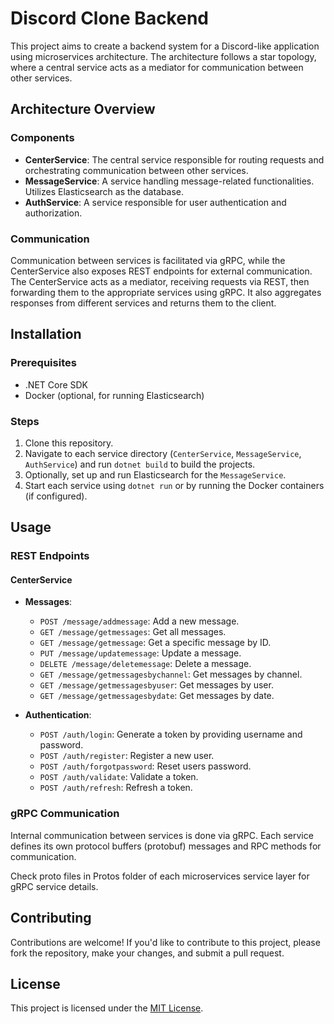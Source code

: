 # Discord Clone Backend

This project aims to create a backend system for a Discord-like application using microservices architecture. The architecture follows a star topology, where a central service acts as a mediator for communication between other services.

## Architecture Overview

### Components

- **CenterService**: The central service responsible for routing requests and orchestrating communication between other services.
- **MessageService**: A service handling message-related functionalities. Utilizes Elasticsearch as the database.
- **AuthService**: A service responsible for user authentication and authorization.

### Communication

Communication between services is facilitated via gRPC, while the CenterService also exposes REST endpoints for external communication. The CenterService acts as a mediator, receiving requests via REST, then forwarding them to the appropriate services using gRPC. It also aggregates responses from different services and returns them to the client.

## Installation

### Prerequisites

- .NET Core SDK
- Docker (optional, for running Elasticsearch)

### Steps

1. Clone this repository.
2. Navigate to each service directory (`CenterService`, `MessageService`, `AuthService`) and run `dotnet build` to build the projects.
3. Optionally, set up and run Elasticsearch for the `MessageService`.
4. Start each service using `dotnet run` or by running the Docker containers (if configured).

## Usage

### REST Endpoints

#### CenterService

- **Messages**: 
  - `POST /message/addmessage`: Add a new message.
  - `GET /message/getmessages`: Get all messages.
  - `GET /message/getmessage`: Get a specific message by ID.
  - `PUT /message/updatemessage`: Update a message.
  - `DELETE /message/deletemessage`: Delete a message.
  - `GET /message/getmessagesbychannel`: Get messages by channel.
  - `GET /message/getmessagesbyuser`: Get messages by user.
  - `GET /message/getmessagesbydate`: Get messages by date.

- **Authentication**:
  - `POST /auth/login`: Generate a token by providing username and password.
  - `POST /auth/register`: Register a new user.
  - `POST /auth/forgotpassword`: Reset users password.
  - `POST /auth/validate`: Validate a token.
  - `POST /auth/refresh`: Refresh a token.

### gRPC Communication

Internal communication between services is done via gRPC. Each service defines its own protocol buffers (protobuf) messages and RPC methods for communication.

Check proto files in Protos folder of each microservices service layer for gRPC service details.

## Contributing

Contributions are welcome! If you'd like to contribute to this project, please fork the repository, make your changes, and submit a pull request.

## License

This project is licensed under the [MIT License](LICENSE).
